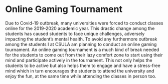 # Online Gaming Tournament
Due to Covid-19 outbreak, many universities were forced to conduct classes online for the 2019-2020 academic year. This drastic change among the students has caused students to face unique challenges, adversely impacting the student’s mental health. To avoid any furthermore outbreak among the students I at CSULA am planning to conduct an online gaming tournament. An online gaming tournament is a much kind of break needed for the students to come out from their lazy comfort zone to start using their mind and participate actively in the tournament. This not only helps the students to be active but also helps them to engage and have a stress-free mind which in turn encourages the students to attend the university and enjoy the fun, at the same time while attending the classes in person too.
